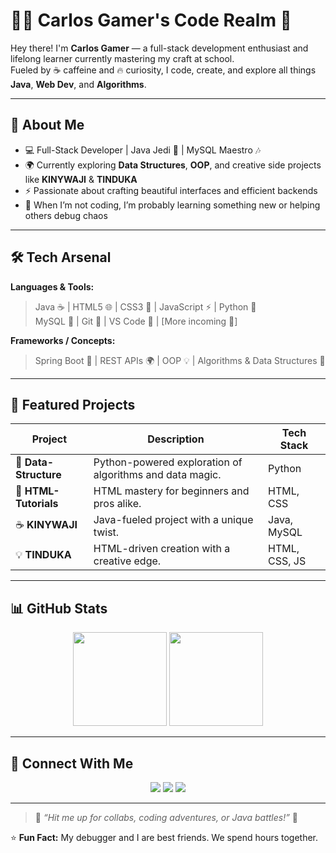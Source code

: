 # 👨‍💻 Carlos Gamer's Code Realm 🚀  

Hey there! I'm **Carlos Gamer** — a full-stack development enthusiast and lifelong learner currently mastering my craft at school.  
Fueled by ☕ caffeine and 🔥 curiosity, I code, create, and explore all things **Java**, **Web Dev**, and **Algorithms**.

---

## 🧠 About Me  
- 💻 Full-Stack Developer | Java Jedi 🥋 | MySQL Maestro 🎶  
- 🌍 Currently exploring **Data Structures**, **OOP**, and creative side projects like **KINYWAJI** & **TINDUKA**  
- ⚡ Passionate about crafting beautiful interfaces and efficient backends  
- 🧩 When I’m not coding, I’m probably learning something new or helping others debug chaos  

---

## 🛠️ Tech Arsenal  

**Languages & Tools:**  
> Java ☕ | HTML5 🌐 | CSS3 🎨 | JavaScript ⚡ | Python 🐍  
> MySQL 🧮 | Git 🔧 | VS Code 🧠 | [More incoming 👀]

**Frameworks / Concepts:**  
> Spring Boot 🌱 | REST APIs 🌍 | OOP 💡 | Algorithms & Data Structures 🔢  

---

## 🌟 Featured Projects  

| Project | Description | Tech Stack |
|----------|--------------|-------------|
| 🧠 **Data-Structure** | Python-powered exploration of algorithms and data magic. | Python |
| 🌈 **HTML-Tutorials** | HTML mastery for beginners and pros alike. | HTML, CSS |
| ☕ **KINYWAJI** | Java-fueled project with a unique twist. | Java, MySQL |
| 💡 **TINDUKA** | HTML-driven creation with a creative edge. | HTML, CSS, JS |

---

## 📊 GitHub Stats  

<p align="center">
  <img src="https://github-readme-stats.vercel.app/api?username=carlosgamer101&show_icons=true&theme=tokyonight" height="150"/>
  <img src="https://github-readme-stats.vercel.app/api/top-langs/?username=carlosgamer101&layout=compact&theme=tokyonight" height="150"/>
</p>

---

## 🤝 Connect With Me  

<p align="center">
  <a href="https://github.com/carlosgamer101"><img src="https://img.shields.io/badge/GitHub-181717?style=for-the-badge&logo=github"></a>
  <a href="mailto:atogocarl9@gmail.com.com"><img src="https://img.shields.io/badge/Email-D14836?style=for-the-badge&logo=gmail&logoColor=white"></a>
  <a href="https://www.linkedin.com/in/carl-atogo-89419733b/in/YOUR-LINK"><img src="https://img.shields.io/badge/LinkedIn-0077B5?style=for-the-badge&logo=linkedin&logoColor=white"></a>
</p>

---

> 💬 *“Hit me up for collabs, coding adventures, or Java battles!”* 🚀  

⭐ **Fun Fact:** My debugger and I are best friends. We spend hours together.  
